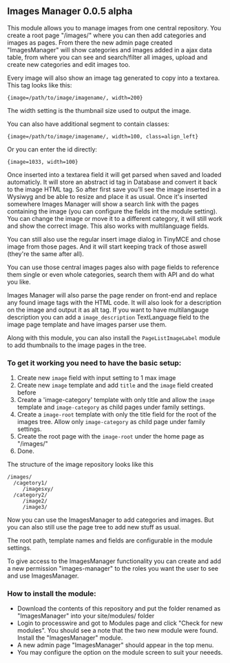 ## Images Manager 0.0.5 alpha

This module allows you to manage images from one central repository. You create a root page "/images/" where you can then add categories and images as pages. From there the new admin page created "ImagesManager" will show categories and images added in a ajax data table, from where you can see and search/filter all images, upload and create new categories and edit images too.

Every image will also show an image tag generated to copy into a textarea. This tag looks like this:

`{image=/path/to/image/imagename/, width=200}`

The width setting is the thumbnail size used to output the image.

You can also have additional segment to contain classes:

`{image=/path/to/image/imagename/, width=100, class=align_left}`

Or you can enter the id directly:

`{image=1033, width=100}`

Once inserted into a textarea field it will get parsed when saved and loaded automaticly. It will store an abstract id tag in Database and convert it back to the image HTML tag. So after first save you'll see the image inserted in a Wysiwyg and be able to resize and place it as usual. Once it's inserted somewhere Images Manager will show a search link with the pages containing the image (you can configure the fields int the module setting). You can change the image or move it to a different category, it will still work and show the correct image. This also works with multilanguage fields.

You can still also use the regular insert image dialog in TinyMCE and chose image from those pages. And it will start keeping track of those aswell (they're the same after all).

You can use those central images pages also with page fields to reference them single or even whole categories, search them with API and do what you like.

Images Manager will also parse the page render on front-end and replace any found image tags with the HTML code. It will also look for a description on the image and output it as alt tag. If you want to have multilangauge description you can add a `image_description` TextLanguage field to the image page template and have images parser use them.

Along with this module, you can also install the `PageListImageLabel` module to add thumbnails to the image pages in the tree.

### To get it working you need to have the basic setup:

1. Create new `image` field with input setting to 1 max image
2. Create new `image` template and add `title` and the `image` field created before
3. Create a 'image-category' template with only title and allow the `image` template and `image-category` as child pages under family settings.
4. Create a `image-root` template with only the title field for the root of the images tree. Allow only `image-category` as child page under family settings.
5. Create the root page with the `image-root` under the home page as "/images/"
6. Done.

The structure of the image repository looks like this

```
/images/
  /cagetory1/
     /imagesxy/
  /category2/
     /image2/
     /image3/
```

Now you can use the ImagesManager to add categories and images. But you can also still use the page tree to add new stuff as usual.

The root path, template names and fields are configurable in the module settings.

To give access to the ImagesManager functionality you can create and add a new permission "images-manager" to the roles you want the user to see and use ImagesManager.

### How to install the module:

- Download the contents of this repository and put the folder renamed as "ImagesManager" into your site/modules/ folder
- Login to processwire and got to Modules page and click "Check for new modules". You should see a note that the two new module were found. Install the "ImagesManager" module.
- A new admin page "ImagesManager" should appear in the top menu.
- You may configure the option on the module screen to suit your neeeds.



